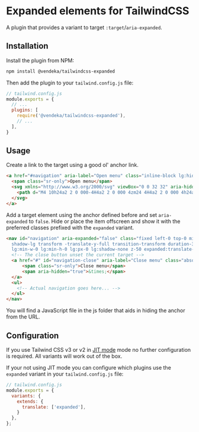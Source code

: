 # Expanded elements for TailwindCSS 

A plugin that provides a variant to target `:target`/`aria-expanded`.


## Installation

Install the plugin from NPM:

```sh
npm install @vendeka/tailwindcss-expanded
```

Then add the plugin to your `tailwind.config.js` file:

```js
// tailwind.config.js
module.exports = {
  // ...
  plugins: [
    require('@vendeka/tailwindcss-expanded'),
    // ...
  ],
}
```


## Usage

Create a link to the target using a good ol' anchor link.

```html
<a href="#navigation" aria-label="Open menu" class="inline-block lg:hidden">
  <span class="sr-only">Open menu</span>
  <svg xmlns="http://www.w3.org/2000/svg" viewBox="0 0 32 32" aria-hidden="true" class="h-8 w-8 fill-current">
    <path d="M4 10h24a2 2 0 000-4H4a2 2 0 000 4zm24 4H4a2 2 0 000 4h24a2 2 0 000-4zm0 8H4a2 2 0 000 4h24a2 2 0 000-4z" />
  </svg>
</a>
```

Add a target element using the anchor defined before and set `aria-expanded` to `false`. Hide or place the item offscreen and show it with the preferred classes prefixed with the `expanded` variant.

```html
<nav id="navigation" aria-expanded="false" class="fixed left-0 top-0 min-w-full min-h-screen bg-white bg-opacity-90
  shadow-lg transform -translate-y-full transition-transform duration-300 lg:static lg:translate-y-0 lg:bg-transparent
  lg:min-w-0 lg:min-h-0 lg:px-0 lg:shadow-none z-50 expanded:translate-0">
  <!-- The close button unset the current target -->
  <a href="#" id="navigation-close" aria-label="Close menu" class="absolute top-0 right-0 z-50 p-4 lg:hidden">
      <span class="sr-only">Close menu</span>
      <span aria-hidden="true">&times;</span>
  </a>
  <ul>
    <!-- Actual navigation goes here... -->
  </ul>
</nav>
```

You will find a JavaScript file in the js folder that aids in hiding the anchor from the URL.


## Configuration

If you use Tailwind CSS v3 or v2 in [JIT mode](https://tailwindcss.com/blog/just-in-time-the-next-generation-of-tailwind-css) mode no further configuration is required. All variants will work out of the box.

If your not using JIT mode you can configure which plugins use the `expanded` variant in your `tailwind.config.js` file:

```js
// tailwind.config.js
module.exports = {
  variants: {
    extends: {
      translate: ['expanded'],
    }
  },
};
```
